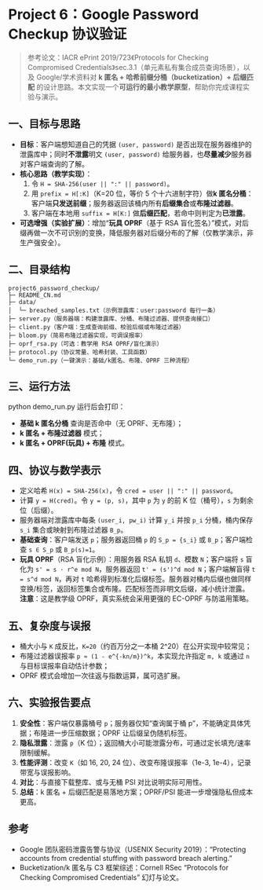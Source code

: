 # Project 6：Google Password Checkup 协议验证

> 参考论文：IACR ePrint 2019/723《Protocols for Checking Compromised Credentials》sec.3.1（单元素私有集合成员查询场景），以及 Google/学术资料对 **k 匿名 + 哈希前缀分桶（bucketization）+ 后缀匹配** 的设计思路。本文实现一个**可运行的最小教学原型**，帮助你完成课程实验与演示。

## 一、目标与思路
- **目标**：客户端想知道自己的凭据 `(user, password)` 是否出现在服务器维护的泄露库中；同时**不泄露**明文 `(user, password)` 给服务器，也**尽量减少**服务器对客户端查询的了解。
- **核心思路（教学实现）**：
  1. 令 `H = SHA-256(user || ":" || password)`。
  2. 用 `prefix = H[:K]`（K=20 位，等价 5 个十六进制字符）做**k 匿名分桶**：客户端**只发送前缀**；服务器返回该桶内所有**后缀集合**或**布隆过滤器**。
  3. 客户端在本地用 `suffix = H[K:]` 做**后缀匹配**，若命中则判定为**已泄露**。
- **可选增强（实验扩展）**：增加“**玩具 OPRF**（基于 RSA 盲化签名）”模式，对后缀再做一次不可识别的变换，降低服务器对后缀分布的了解（仅教学演示，非生产强安全）。


## 二、目录结构
```
project6_password_checkup/
├─ README_CN.md
├─ data/
│  └─ breached_samples.txt（示例泄露库：user:password 每行一条）
├─ server.py（服务器端：构建泄露库、分桶、布隆过滤器、提供查询接口）
├─ client.py（客户端：生成查询前缀、校验后缀或布隆过滤器）
├─ bloom.py（简易布隆过滤器实现，可调误报率）
├─ oprf_rsa.py（可选：教学用 RSA OPRF/盲化演示）
├─ protocol.py（协议常量、哈希封装、工具函数）
└─ demo_run.py（一键演示：基础/k匿名、布隆、OPRF 三种流程）
```

## 三、运行方法
python demo_run.py
运行后会打印：
- **基础 k 匿名分桶** 查询是否命中（无 OPRF、无布隆）；
- **k 匿名 + 布隆过滤器** 模式；
- **k 匿名 + OPRF(玩具) + 布隆** 模式。

## 四、协议与数学表示
- 定义哈希 `H(x) = SHA-256(x)`，令 `cred = user || ":" || password`。
- 计算 `y = H(cred)`。令 `y = (p, s)`，其中 `p` 为 `y` 的前 K 位（桶号），`s` 为剩余位（后缀）。
- 服务器端对泄露库中每条 `(user_i, pw_i)` 计算 `y_i` 并按 `p_i` 分桶，桶内保存 `s_i` 集合或映射到布隆过滤器 `B_p`。
- **基础查询**：客户端发送 `p`；服务器返回桶 `p` 的 `S_p = {s_i}` 或 `B_p`；客户端检查 `s ∈ S_p` 或 `B_p(s)=1`。
- **玩具 OPRF**（RSA 盲化示例）：用服务器 RSA 私钥 `d`、模数 `N`；客户端将 `s` 盲化为 `s' = s · r^e mod N`，服务器返回 `t' = (s')^d mod N`；客户端解盲得 `t = s^d mod N`，再对 `t` 哈希得到标准化后缀标签。服务器对桶内后缀也做同样变换/标签，返回标签集合或布隆。匹配标签而非明文后缀，减小统计泄露。**注意**：这是教学级 OPRF，真实系统会采用更强的 EC-OPRF 与防滥用策略。

## 五、复杂度与误报
- 桶大小与 `K` 成反比，`K=20`（约百万分之一本桶 2^20）在公开实现中较常见；
- 布隆过滤器误报率 `p ≈ (1 - e^{-kn/m})^k`，本实现允许指定 `m, k` 或通过 `n` 与目标误报率自动估计参数；
- OPRF 模式会增加一次往返与指数运算，属可选扩展。

## 六、实验报告要点
1. **安全性**：客户端仅暴露桶号 `p`；服务器仅知“查询属于桶 p”，不能确定具体凭据；布隆进一步压缩数据；OPRF 让后缀呈伪随机标签。  
2. **隐私泄露**：泄露 `p`（K 位）；返回桶大小可能泄露分布，可通过定长填充/速率限制缓解。  
3. **性能评测**：改变 `K`（如 16, 20, 24 位）、改变布隆误报率（1e-3, 1e-4），记录带宽与误报影响。  
4. **对比**：与直接下载整库、或与无桶 PSI 对比说明实际可用性。  
5. **总结**：k 匿名 + 后缀匹配是易落地方案；OPRF/PSI 能进一步增强隐私但成本更高。

## 参考
- Google 团队密码泄露告警与协议（USENIX Security 2019）：“Protecting accounts from credential stuffing with password breach alerting.”  
- Bucketization/k 匿名与 C3 框架综述：Cornell RSec “Protocols for Checking Compromised Credentials” 幻灯与论文。

